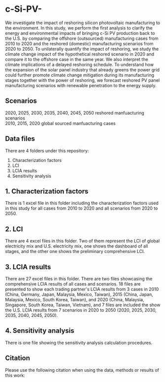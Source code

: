 # c-Si-PV-
We investigate the impact of reshoring silicon photovoltaic manufacturing to the environment. In this study, we perform the first analysis to clarify the energy and environmental impacts of bringing c-Si PV production back to the U.S. by comparing the offshore (outsourced) manufacturing cases from 2010 to 2020 and the reshored (domestic) manufacturing scenarios from 2020 to 2050. To unilaterally quantify the impact of reshoring, we study the climate change impact of the hypothetical reshored scenario in 2020 and compare it to the offshore case in the same year. We also interpret the climate implications of a delayed reshoring schedule. To understand how the expansion of the solar panel industry that already greens the power grid could further promote climate change mitigation during its manufacturing stages together with the power of reshoring, we forecast reshored PV panel manufacturing scenarios with renewable penetration to the energy supply. 
## Scenarios
2020, 2025, 2030, 2035, 2040, 2045, 2050 reshored manfuacturing scenarios <br /> 
2010, 2015, 2020 global sourced manfuacturing cases
## Data files
There are 4 folders under this repository: <br /> 
1. Characterization factors <br /> 
2. LCI <br /> 
3. LCIA results <br /> 
4. Sensitivity analysis  <br /> 
## 1. Characterization factors
There is 1 excel file in this folder including the characterization factors used in this study for all cases from 2010 to 2020 and all scenarios from 2020 to 2050.
## 2. LCI
There are 4 excel files in this folder. Two of them represent the LCI of global electricity mix and U.S. electricity mix, one shows the dashboard of all stages, and the other one shows the preliminary comprehensive LCI.
## 3. LCIA results
There are 27 excel files in this folder. There are two files showcasing the comprehensive LCIA results of all cases and scenarios. 18 files are presented to show each trading partner's LCIA results from 3 cases in 2010 (China, Germany, Japan, Malaysia, Mexico, Taiwan), 2015 (China, Japan, Malaysia, Mexico, South Korea, Taiwan), and 2020 (China, Malaysia, Singapore, South Korea, Taiwan, Vietnam), and 7 files are included the show the U.S. LCIA results from 7 scenarios in 2020 to 2050 (2020, 2025, 2030, 2035, 2040, 2045, 2050).
## 4. Sensitivity analysis 
There is one file showing the sensitivity analysis calculation procedures.
## Citation
Please use the following citation when using the data, methods or results of this work:
